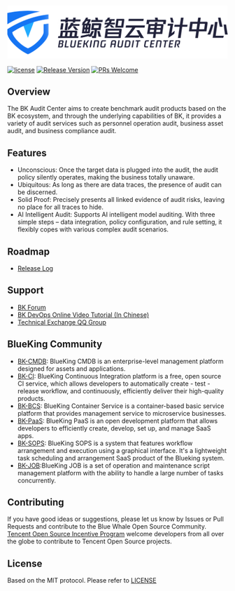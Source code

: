 ![logo.png](assets/logo.png)

[![license](https://img.shields.io/badge/license-MIT-brightgreen.svg?style=flat)](https://github.com/TencentBlueKing/bk-audit/blob/master/LICENSE.txt)
[![Release Version](https://img.shields.io/badge/release-1.13.1-brightgreen.svg)](https://github.com/TencentBlueKing/bk-audit/releases)
[![PRs Welcome](https://img.shields.io/badge/PRs-welcome-brightgreen.svg)](https://github.com/TencentBlueKing/bk-audit/pulls)

## Overview

The BK Audit Center aims to create benchmark audit products based on the BK ecosystem, and through the underlying capabilities of BK, it provides a variety of audit services such as personnel operation audit, business asset audit, and business compliance audit.

## Features

- Unconscious: Once the target data is plugged into the audit, the audit policy silently operates, making the business totally unaware.
- Ubiquitous: As long as there are data traces, the presence of audit can be discerned.
- Solid Proof: Precisely presents all linked evidence of audit risks, leaving no place for all traces to hide.
- AI Intelligent Audit: Supports AI intelligent model auditing. With three simple steps – data integration, policy configuration, and rule setting, it flexibly copes with various complex audit scenarios.

## Roadmap

- [Release Log](./release.md)

## Support

- [BK Forum](https://bk.tencent.com/s-mart/community)
- [BK DevOps Online Video Tutorial (In Chinese)](https://bk.tencent.com/s-mart/video/)
- [Technical Exchange QQ Group](https://jq.qq.com/?_wv=1027&k=5zk8F7G)

## BlueKing Community

- [BK-CMDB](https://github.com/Tencent/bk-cmdb): BlueKing CMDB is an enterprise-level management platform designed for assets and applications.
- [BK-CI](https://github.com/Tencent/bk-ci): BlueKing Continuous Integration platform is a free, open source CI service, which allows developers to automatically create - test - release workflow, and continuously, efficiently deliver their high-quality products.
- [BK-BCS](https://github.com/Tencent/bk-bcs): BlueKing Container Service is a container-based basic service platform that provides management service to microservice businesses.
- [BK-PaaS](https://github.com/Tencent/bk-paas): BlueKing PaaS is an open development platform that allows developers to efficiently create, develop, set up, and manage SaaS apps.
- [BK-SOPS](https://github.com/Tencent/bk-sops): BlueKing SOPS is a system that features workflow arrangement and execution using a graphical interface. It's a lightweight task scheduling and arrangement SaaS product of the Blueking system.
- [BK-JOB](https://github.com/Tencent/bk-job):BlueKing JOB is a set of operation and maintenance script management platform with the ability to handle a large number of tasks concurrently.


## Contributing

If you have good ideas or suggestions, please let us know by Issues or Pull Requests and contribute to the Blue Whale Open Source Community.      
[Tencent Open Source Incentive Program](https://opensource.tencent.com/contribution) welcome developers from all over the globe to contribute to Tencent Open Source projects.

## License

Based on the MIT protocol. Please refer to [LICENSE](./LICENSE.txt)
